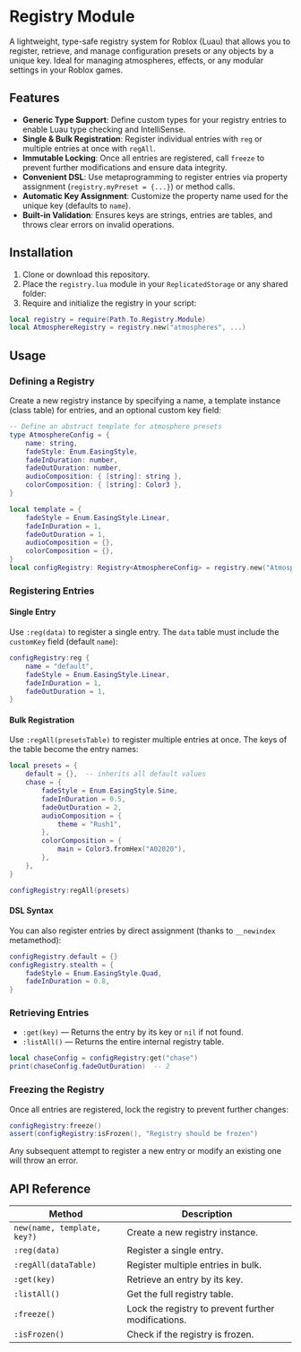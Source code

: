 # Registry Module

A lightweight, type-safe registry system for Roblox (Luau) that allows you to register, retrieve, and manage configuration presets or any objects by a unique key. Ideal for managing atmospheres, effects, or any modular settings in your Roblox games.

## Features

* **Generic Type Support**: Define custom types for your registry entries to enable Luau type checking and IntelliSense.
* **Single & Bulk Registration**: Register individual entries with `reg` or multiple entries at once with `regAll`.
* **Immutable Locking**: Once all entries are registered, call `freeze` to prevent further modifications and ensure data integrity.
* **Convenient DSL**: Use metaprogramming to register entries via property assignment (`registry.myPreset = {...}`) or method calls.
* **Automatic Key Assignment**: Customize the property name used for the unique key (defaults to `name`).
* **Built-in Validation**: Ensures keys are strings, entries are tables, and throws clear errors on invalid operations.

## Installation

1. Clone or download this repository.
2. Place the `registry.lua` module in your `ReplicatedStorage` or any shared folder:
3. Require and initialize the registry in your script:

```lua
local registry = require(Path.To.Registry.Module)
local AtmosphereRegistry = registry.new("atmospheres", ...)
```

## Usage

### Defining a Registry

Create a new registry instance by specifying a name, a template instance (class table) for entries, and an optional custom key field:

```lua
-- Define an abstract template for atmosphere presets
type AtmosphereConfig = {
    name: string,
    fadeStyle: Enum.EasingStyle,
    fadeInDuration: number,
    fadeOutDuration: number,
    audioComposition: { [string]: string },
    colorComposition: { [string]: Color3 },
}

local template = {
    fadeStyle = Enum.EasingStyle.Linear,
    fadeInDuration = 1,
    fadeOutDuration = 1,
    audioComposition = {},
    colorComposition = {},
}
local configRegistry: Registry<AtmosphereConfig> = registry.new("Atmosphere", template)
```

### Registering Entries

#### Single Entry

Use `:reg(data)` to register a single entry. The `data` table must include the `customKey` field (default `name`):

```lua
configRegistry:reg {
    name = "default",
    fadeStyle = Enum.EasingStyle.Linear,
    fadeInDuration = 1,
    fadeOutDuration = 1,
}
```

#### Bulk Registration

Use `:regAll(presetsTable)` to register multiple entries at once. The keys of the table become the entry names:

```lua
local presets = {
    default = {},  -- inherits all default values
    chase = {
        fadeStyle = Enum.EasingStyle.Sine,
        fadeInDuration = 0.5,
        fadeOutDuration = 2,
        audioComposition = {
            theme = "Rush1",
        },
        colorComposition = {
            main = Color3.fromHex("A02020"),
        },
    },
}

configRegistry:regAll(presets)
```

#### DSL Syntax

You can also register entries by direct assignment (thanks to `__newindex` metamethod):

```lua
configRegistry.default = {}
configRegistry.stealth = {
    fadeStyle = Enum.EasingStyle.Quad,
    fadeInDuration = 0.8,
}
```

### Retrieving Entries

* `:get(key)` — Returns the entry by its key or `nil` if not found.
* `:listAll()` — Returns the entire internal registry table.

```lua
local chaseConfig = configRegistry:get("chase")
print(chaseConfig.fadeOutDuration)  -- 2
```

### Freezing the Registry

Once all entries are registered, lock the registry to prevent further changes:

```lua
configRegistry:freeze()
assert(configRegistry:isFrozen(), "Registry should be frozen")
```

Any subsequent attempt to register a new entry or modify an existing one will throw an error.

## API Reference

| Method                      | Description                                         |
| --------------------------- | --------------------------------------------------- |
| `new(name, template, key?)` | Create a new registry instance.                     |
| `:reg(data)`                | Register a single entry.                            |
| `:regAll(dataTable)`        | Register multiple entries in bulk.                  |
| `:get(key)`                 | Retrieve an entry by its key.                       |
| `:listAll()`                | Get the full registry table.                        |
| `:freeze()`                 | Lock the registry to prevent further modifications. |
| `:isFrozen()`               | Check if the registry is frozen.                    |

